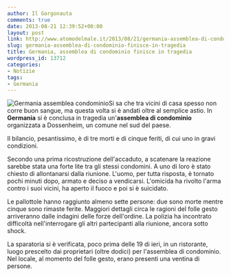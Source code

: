 ```yaml
---
author: Il Gorgonauta
comments: true
date: 2013-08-21 12:39:52+00:00
layout: post
link: http://www.atomodelmale.it/2013/08/21/germania-assemblea-di-condominio-finisce-in-tragedia/
slug: germania-assemblea-di-condominio-finisce-in-tragedia
title: Germania, assemblea di condominio finisce in tragedia
wordpress_id: 13712
categories:
- Notizie
tags:
- Germania
---
```


![Germania assemblea condominio](http://www.atomodelmale.it/wp-content/uploads/2013/08/Germania-assemblea-condominio.jpg)Si sa che tra vicini di casa spesso non corre buon sangue, ma questa volta si è andati oltre al semplice astio. In **Germania** si è conclusa in tragedia un'**assemblea di condominio** organizzata a Dossenheim, un comune nel sud del paese.

Il bilancio, pesantissimo, è di tre morti e di cinque feriti, di cui uno in gravi condizioni.

Secondo una prima ricostruzione dell'accaduto, a scatenare la reazione sarebbe stata una forte lite tra gli stessi condomini. A uno di loro è stato chiesto di allontanarsi dalla riunione. L'uomo, per tutta risposta, è tornato pochi minuti dopo, armato e deciso a vendicarsi. L'omicida ha rivolto l'arma contro i suoi vicini, ha aperto il fuoco e poi si è suicidato.

Le pallottole hanno raggiunto almeno sette persone: due sono morte mentre cinque sono rimaste ferite. Maggiori dettagli circa le ragioni del folle gesto arriveranno dalle indagini delle forze dell'ordine. La polizia ha incontrato difficoltà nell'interrogare gli altri partecipanti alla riunione, ancora sotto shock.


La sparatoria si è verificata, poco prima delle 19 di ieri, in un ristorante, luogo prescelto dai proprietari (oltre dodici) per l'assemblea di condominio. Nel locale, al momento del folle gesto, erano presenti una ventina di persone.
